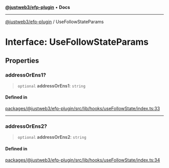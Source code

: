 [**@justweb3/efp-plugin**](../README.md) • **Docs**

***

[@justweb3/efp-plugin](../globals.md) / UseFollowStateParams

# Interface: UseFollowStateParams

## Properties

### addressOrEns1?

> `optional` **addressOrEns1**: `string`

#### Defined in

[packages/@justweb3/efp-plugin/src/lib/hooks/useFollowState/index.ts:33](https://github.com/JustaName-id/JustaName-sdk/blob/dc845c10af242e3ca87d95ef392516ac0bfa8b95/packages/@justweb3/efp-plugin/src/lib/hooks/useFollowState/index.ts#L33)

***

### addressOrEns2?

> `optional` **addressOrEns2**: `string`

#### Defined in

[packages/@justweb3/efp-plugin/src/lib/hooks/useFollowState/index.ts:34](https://github.com/JustaName-id/JustaName-sdk/blob/dc845c10af242e3ca87d95ef392516ac0bfa8b95/packages/@justweb3/efp-plugin/src/lib/hooks/useFollowState/index.ts#L34)
